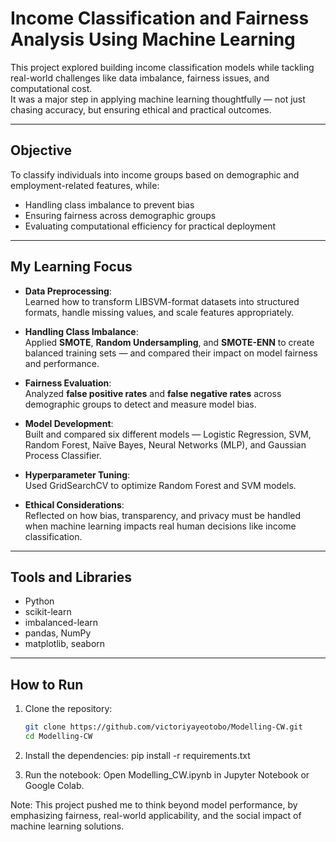 # Income Classification and Fairness Analysis Using Machine Learning

This project explored building income classification models while tackling real-world challenges like data imbalance, fairness issues, and computational cost.  
It was a major step in applying machine learning thoughtfully — not just chasing accuracy, but ensuring ethical and practical outcomes.

---

## Objective

To classify individuals into income groups based on demographic and employment-related features, while:
- Handling class imbalance to prevent bias
- Ensuring fairness across demographic groups
- Evaluating computational efficiency for practical deployment

---

## My Learning Focus

- **Data Preprocessing**:  
  Learned how to transform LIBSVM-format datasets into structured formats, handle missing values, and scale features appropriately.

- **Handling Class Imbalance**:  
  Applied **SMOTE**, **Random Undersampling**, and **SMOTE-ENN** to create balanced training sets — and compared their impact on model fairness and performance.

- **Fairness Evaluation**:  
  Analyzed **false positive rates** and **false negative rates** across demographic groups to detect and measure model bias.

- **Model Development**:  
  Built and compared six different models — Logistic Regression, SVM, Random Forest, Naïve Bayes, Neural Networks (MLP), and Gaussian Process Classifier.

- **Hyperparameter Tuning**:  
  Used GridSearchCV to optimize Random Forest and SVM models.

- **Ethical Considerations**:  
  Reflected on how bias, transparency, and privacy must be handled when machine learning impacts real human decisions like income classification.

---

## Tools and Libraries

- Python
- scikit-learn
- imbalanced-learn
- pandas, NumPy
- matplotlib, seaborn

---

## How to Run

1. Clone the repository:
   ```bash
   git clone https://github.com/victoriyayeotobo/Modelling-CW.git
   cd Modelling-CW
   
2. Install the dependencies:
  pip install -r requirements.txt

3. Run the notebook:
  Open Modelling_CW.ipynb in Jupyter Notebook or Google Colab.

Note:
This project pushed me to think beyond model performance, by emphasizing fairness, real-world applicability, and the social impact of machine learning solutions.
